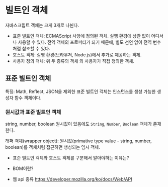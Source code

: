# 빌트인 객체

자바스크립트 객체는 크게 3개로 나뉜다.

- 표준 빌트인 객체: ECMAScript 사양에 정의된 객체. 실행 환경에 상관 없이 어디서나 사용할 수 있다. 전역 객체의 프로퍼티가 되기 때문에, 별도 선언 없이 전역 변수처럼 참조할 수 있다.
- 호스트 객체: 실행 환경(브라우저, Node.js)에서 추가로 제공하는 객체.
- 사용자 정의 객체: 위 두 종류의 객체 외 사용자가 직접 정의한 객체.

## 표준 빌트인 객체

특징: Math, Reflect, JSON을 제외한 표준 빌트인 객체는 인스턴스를 생성 가능한 생성자 함수 객체이다.

### 원시값과 표준 빌트인 객체

string, number, boolean 원시값이 있음에도 `String`, `Number`, `Boolean` 객체가 존재한다.

래퍼 객체(wrapper object): 원시값(primative type value - string, number, boolean)를 객체처럼 접근하면 생성되는 임시 객체.

- 표준 빌트인 객체와 호스트 객체를 구분해서 알아야하는 이유는?

- BOM이란?

- 웹 api 종류
https://developer.mozilla.org/ko/docs/Web/API